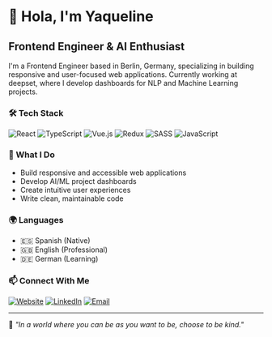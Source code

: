 # 👋 Hola, I'm Yaqueline

## Frontend Engineer & AI Enthusiast

I'm a Frontend Engineer based in Berlin, Germany, specializing in building responsive and user-focused web applications. Currently working at deepset, where I develop dashboards for NLP and Machine Learning projects.

### 🛠️ Tech Stack

![React](https://img.shields.io/badge/React-20232A?style=for-the-badge&logo=react&logoColor=61DAFB)
![TypeScript](https://img.shields.io/badge/TypeScript-007ACC?style=for-the-badge&logo=typescript&logoColor=white)
![Vue.js](https://img.shields.io/badge/Vue.js-35495E?style=for-the-badge&logo=vue.js&logoColor=4FC08D)
![Redux](https://img.shields.io/badge/Redux-593D88?style=for-the-badge&logo=redux&logoColor=white)
![SASS](https://img.shields.io/badge/SASS-CC6699?style=for-the-badge&logo=sass&logoColor=white)
![JavaScript](https://img.shields.io/badge/JavaScript-F7DF1E?style=for-the-badge&logo=javascript&logoColor=black)

### 🎯 What I Do

- Build responsive and accessible web applications
- Develop AI/ML project dashboards
- Create intuitive user experiences
- Write clean, maintainable code

### 🌍 Languages

- 🇪🇸 Spanish (Native)
- 🇬🇧 English (Professional)
- 🇩🇪 German (Learning)

### 📫 Connect With Me

[![Website](https://img.shields.io/badge/Website-1DA1F2?style=for-the-badge&logo=globe&logoColor=white)](https://yaquelinehoyos.com)
[![LinkedIn](https://img.shields.io/badge/LinkedIn-0077B5?style=for-the-badge&logo=linkedin&logoColor=white)](https://linkedin.com/in/yaquelinehoyos/)
[![Email](https://img.shields.io/badge/Email-D14836?style=for-the-badge&logo=gmail&logoColor=white)](mailto:yaqueline150@gmail.com)

---

🌸 *"In a world where you can be as you want to be, choose to be kind."*

